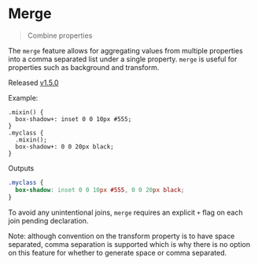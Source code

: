 # Merge
> Combine properties

The `merge` feature allows for aggregating values from multiple properties into a comma separated list under a single property. `merge` is useful for properties such as background and transform.

Released [v1.5.0](https://github.com/less/less.js/blob/master/CHANGELOG.md)

Example:

```less
.mixin() {
  box-shadow+: inset 0 0 10px #555;
}
.myclass {
  .mixin();
  box-shadow+: 0 0 20px black;
}
```
Outputs
```css
.myclass {
  box-shadow: inset 0 0 10px #555, 0 0 20px black;
}
```

To avoid any unintentional joins, `merge` requires an explicit `+` flag on each join pending declaration.

Note: although convention on the transform property is to have space separated, comma separation is supported which is why there is no option on this feature for whether to generate space or comma separated.
